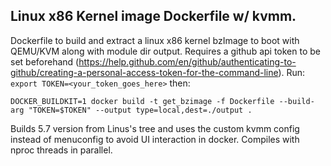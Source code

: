 ## Linux x86 Kernel image Dockerfile w/ kvmm.

Dockerfile to build and extract a linux x86 kernel bzImage to boot with QEMU/KVM along with module dir output.
Requires a github api token to be set beforehand (https://help.github.com/en/github/authenticating-to-github/creating-a-personal-access-token-for-the-command-line).
Run:
```export TOKEN=<your_token_goes_here>```
then:

```DOCKER_BUILDKIT=1 docker build -t get_bzimage -f Dockerfile --build-arg "TOKEN=$TOKEN" --output type=local,dest=./output .```


Builds 5.7 version from Linus's tree and uses the custom kvmm config instead of menuconfig to avoid UI interaction in docker.
Compiles with nproc threads in parallel.
